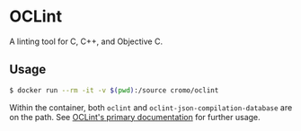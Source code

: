 # OCLint

A linting tool for C, C++, and Objective C.

## Usage

```sh
$ docker run --rm -it -v $(pwd):/source cromo/oclint
```

Within the container, both `oclint` and `oclint-json-compilation-database` are on the path. See [OCLint's primary documentation](http://docs.oclint.org/en/dev/) for further usage.